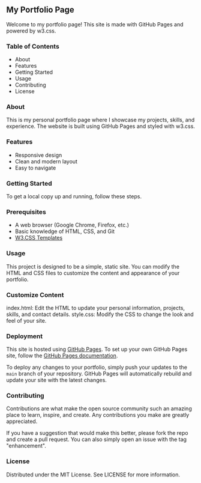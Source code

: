 ## My Portfolio Page
Welcome to my portfolio page! This site is made with GitHub Pages and powered by w3.css.

### Table of Contents
- About
- Features
- Getting Started
- Usage
- Contributing
- License

### About
This is my personal portfolio page where I showcase my projects, skills, and experience. The website is built using GitHub Pages and styled with w3.css.

### Features

- Responsive design
- Clean and modern layout
- Easy to navigate
 
### Getting Started
To get a local copy up and running, follow these steps.

### Prerequisites
- A web browser (Google Chrome, Firefox, etc.)
- Basic knowledge of HTML, CSS, and Git
- [W3.CSS Templates](https://www.w3schools.com/w3css/w3css_templates.asp)

### Usage
This project is designed to be a simple, static site. You can modify the HTML and CSS files to customize the content and appearance of your portfolio.

### Customize Content
index.html: Edit the HTML to update your personal information, projects, skills, and contact details.
style.css: Modify the CSS to change the look and feel of your site.

### Deployment

This site is hosted using [GitHub Pages](https://pages.github.com/). To set up your own GitHub Pages site, follow the [GitHub Pages documentation](https://docs.github.com/en/pages/getting-started-with-github-pages).

To deploy any changes to your portfolio, simply push your updates to the `main` branch of your repository. GitHub Pages will automatically rebuild and update your site with the latest changes.


### Contributing
Contributions are what make the open source community such an amazing place to learn, inspire, and create. Any contributions you make are greatly appreciated.

If you have a suggestion that would make this better, please fork the repo and create a pull request. You can also simply open an issue with the tag "enhancement".

### License
Distributed under the MIT License. See LICENSE for more information.
